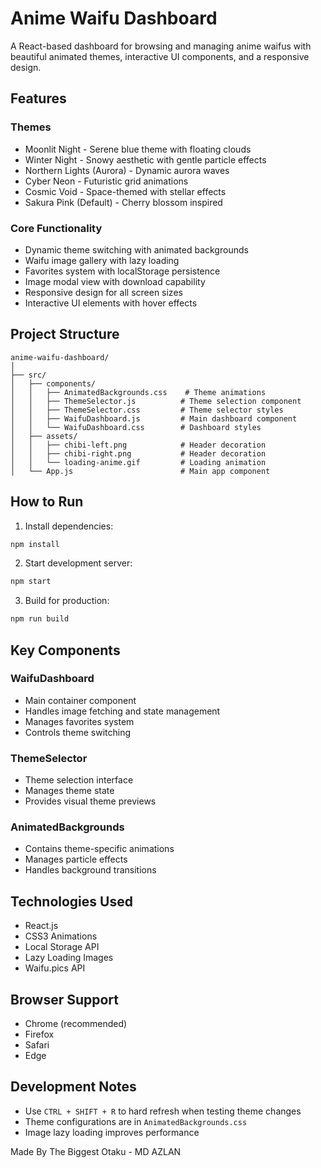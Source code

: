 # Anime Waifu Dashboard

A React-based dashboard for browsing and managing anime waifus with beautiful animated themes, interactive UI components, and a responsive design.

## Features

### Themes
- Moonlit Night - Serene blue theme with floating clouds
- Winter Night - Snowy aesthetic with gentle particle effects
- Northern Lights (Aurora) - Dynamic aurora waves
- Cyber Neon - Futuristic grid animations
- Cosmic Void - Space-themed with stellar effects
- Sakura Pink (Default) - Cherry blossom inspired

### Core Functionality
- Dynamic theme switching with animated backgrounds
- Waifu image gallery with lazy loading
- Favorites system with localStorage persistence
- Image modal view with download capability
- Responsive design for all screen sizes
- Interactive UI elements with hover effects

## Project Structure

```
anime-waifu-dashboard/
│
├── src/
│   ├── components/
│   │   ├── AnimatedBackgrounds.css    # Theme animations
│   │   ├── ThemeSelector.js          # Theme selection component
│   │   ├── ThemeSelector.css         # Theme selector styles
│   │   ├── WaifuDashboard.js         # Main dashboard component
│   │   └── WaifuDashboard.css        # Dashboard styles
│   ├── assets/
│   │   ├── chibi-left.png            # Header decoration
│   │   ├── chibi-right.png           # Header decoration
│   │   └── loading-anime.gif         # Loading animation
│   └── App.js                        # Main app component
```

## How to Run

1. Install dependencies:
```bash
npm install
```

2. Start development server:
```bash
npm start
```

3. Build for production:
```bash
npm run build
```

## Key Components

### WaifuDashboard
- Main container component
- Handles image fetching and state management
- Manages favorites system
- Controls theme switching

### ThemeSelector
- Theme selection interface
- Manages theme state
- Provides visual theme previews

### AnimatedBackgrounds
- Contains theme-specific animations
- Manages particle effects
- Handles background transitions

## Technologies Used
- React.js
- CSS3 Animations
- Local Storage API
- Lazy Loading Images
- Waifu.pics API

## Browser Support
- Chrome (recommended)
- Firefox
- Safari
- Edge

## Development Notes
- Use `CTRL + SHIFT + R` to hard refresh when testing theme changes
- Theme configurations are in `AnimatedBackgrounds.css`
- Image lazy loading improves performance

Made By The Biggest Otaku - MD AZLAN